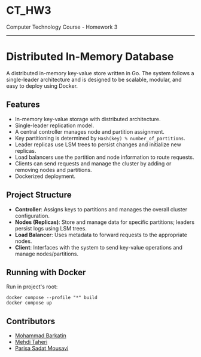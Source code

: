 # CT_HW3
Computer Technology Course - Homework 3

---

# Distributed In-Memory Database

A distributed in-memory key-value store written in Go. The system follows a single-leader architecture and is designed to be scalable, modular, and easy to deploy using Docker.

## Features

* In-memory key-value storage with distributed architecture.
* Single-leader replication model.
* A central controller manages node and partition assignment.
* Key partitioning is determined by `Hash(key) % number_of_partitions`.
* Leader replicas use LSM trees to persist changes and initialize new replicas.
* Load balancers use the partition and node information to route requests.
* Clients can send requests and manage the cluster by adding or removing nodes and partitions.
* Dockerized deployment.

## Project Structure

* **Controller**: Assigns keys to partitions and manages the overall cluster configuration.
* **Nodes (Replicas)**: Store and manage data for specific partitions; leaders persist logs using LSM trees.
* **Load Balancer**: Uses metadata to forward requests to the appropriate nodes.
* **Client**: Interfaces with the system to send key-value operations and manage nodes/partitions.

## Running with Docker
Run in project's root:
```
docker compose --profile "*" build
docker compose up
```

## Contributors

* [Mohammad Barkatin](https://github.com/mammedbrk)
* [Mehdi Taheri](https://github.com/Mefi22)
* [Parisa Sadat Mousavi](https://github.com/parisam83)
